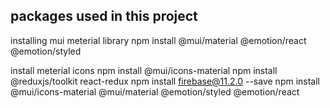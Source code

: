 ## packages used in this project

installing mui meterial library
npm install @mui/material @emotion/react @emotion/styled

install meterial icons
npm install @mui/icons-material
npm install @reduxjs/toolkit react-redux
npm install firebase@11.2.0 --save
npm install @mui/icons-material @mui/material @emotion/styled @emotion/react
